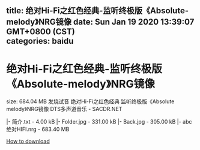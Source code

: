 
title: 绝对Hi-Fi之红色经典-监听终极版《Absolute-melody》NRG镜像
date: Sun Jan 19 2020 13:39:07 GMT+0800 (CST)    
categories: baidu
---

# 绝对Hi-Fi之红色经典-监听终极版《Absolute-melody》NRG镜像
size: 684.04 MB
 发烧试音 绝对Hi-Fi之红色经典 监听终极版《Absolute melody》NRG镜像 DTS多声道音乐 - SACDR.NET
 
|- 简介.txt - 4.00 kB
|- Folder.jpg - 331.00 kB
|- Back.jpg - 305.00 kB
|- abc绝对HIFI.nrg - 683.40 MB

[How to download](https://bpcam.bemobtrk.com/go/2ceec3aa-1ca2-46d6-b9ff-aaa5c184517c?jno=3316)